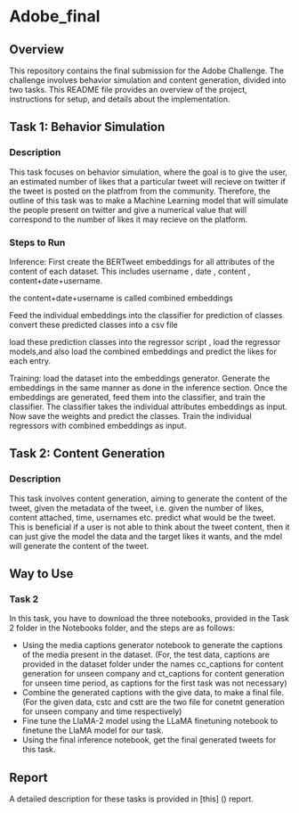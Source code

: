 # Adobe_final

## Overview

This repository contains the final submission for the Adobe Challenge. The challenge involves behavior simulation and content generation, divided into two tasks. This README file provides an overview of the project, instructions for setup, and details about the implementation.

## Task 1: Behavior Simulation

### Description

This task focuses on behavior simulation, where the goal is to give the user, an estimated number of likes that a particular tweet will recieve on twitter if the tweet is posted on the platfrom from the community. 
Therefore, the outline of this task was to make a Machine Learning model that will simulate the people present on twitter and give a numerical value that will correspond to the number of likes it may recieve on the platform. 

### Steps to Run

Inference:
First create the BERTweet embeddings for all attributes of the content of each dataset.
This includes username , date , content , content+date+username.

the content+date+username is called combined embeddings

Feed the individual embeddings into the classifier for prediction of classes
convert these predicted classes into a csv file

load these prediction classes into the regressor script , load the regressor models,and also load the combined embeddings and predict the likes for each entry.

Training:
load the dataset into the embeddings generator. Generate the embeddings in the same manner as done in the inference section. Once the embeddings are generated, feed them into the classifier, and train the classifier. The classifier takes the individual attributes embeddings as input. Now save the weights and predict the classes. Train the individual regressors with combined embeddings as input.

## Task 2: Content Generation

### Description

This task involves content generation, aiming to generate the content of the tweet, given the metadata of the tweet, i.e. given the number of likes, content attached, time, usernames etc. predict what would be the tweet. This is beneficial if a user is not able to think about the tweet content, then it can just give the model the data and the target likes it wants, and the mdel will generate the content of the tweet.

## Way to Use


### Task 2

In this task, you have to download the three notebooks, provided in the Task 2 folder in the Notebooks folder, and the steps are as follows:

- Using the media captions generator notebook to generate the captions of the media present in the dataset. (For, the test data, captions are provided in the dataset folder under the names cc_captions for content generation for unseen company and ct_captions for content generation for unseen time period, as captions for the first task was not necessary)
- Combine the generated captions with the give data, to make a final file. (For the given data, cstc and cstt are the two file for conetnt generation for unseen company and time respectively)
- Fine tune the LlaMA-2 model using the LLaMA finetuning notebook to finetune the LlaMA model for our task.
- Using the final inference notebook, get the final generated tweets for this task. 

## Report

A detailed description for these tasks is provided in [this] () report.  